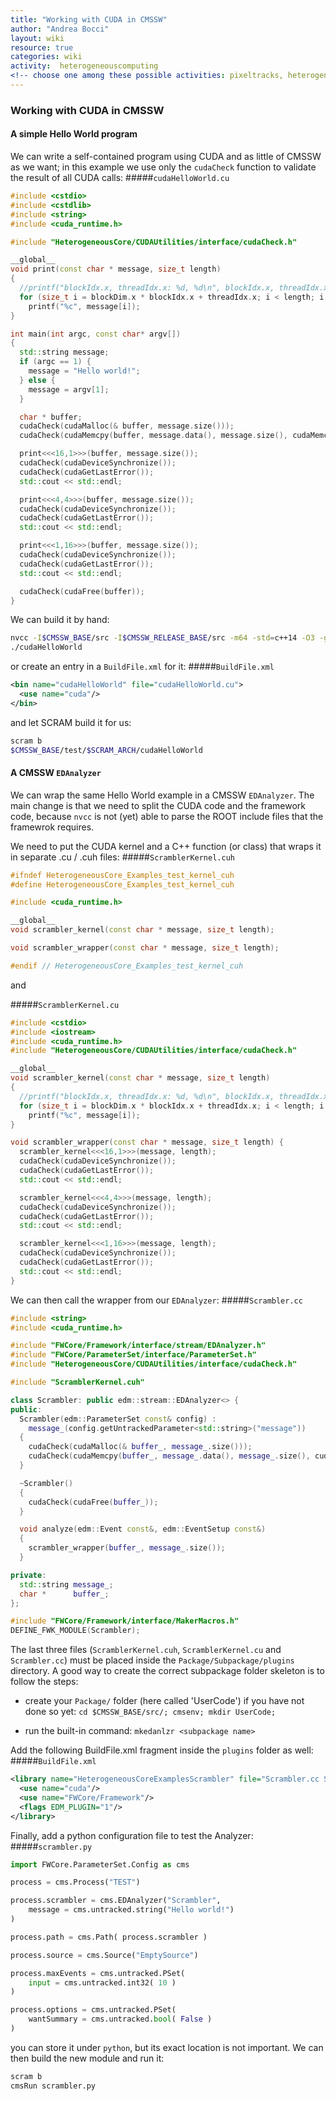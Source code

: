 ```yaml
---
title: "Working with CUDA in CMSSW"
author: "Andrea Bocci"
layout: wiki
resource: true
categories: wiki
activity:  heterogeneouscomputing
<!-- choose one among these possible activities: pixeltracks, heterogeneouscomputing, ml -->
---
```

### Working with CUDA in CMSSW

#### A simple Hello World program

We can write a self-contained program using CUDA and as little of CMSSW as we want; in this example we 
use only the `cudaCheck` function to validate the result of all CUDA calls:
#####`cudaHelloWorld.cu`
```c++
#include <cstdio>
#include <cstdlib>
#include <string>
#include <cuda_runtime.h>

#include "HeterogeneousCore/CUDAUtilities/interface/cudaCheck.h"

__global__
void print(const char * message, size_t length)
{
  //printf("blockIdx.x, threadIdx.x: %d, %d\n", blockIdx.x, threadIdx.x);
  for (size_t i = blockDim.x * blockIdx.x + threadIdx.x; i < length; i += blockDim.x * gridDim.x)
    printf("%c", message[i]);
}

int main(int argc, const char* argv[])
{
  std::string message;
  if (argc == 1) {
    message = "Hello world!";
  } else {
    message = argv[1];
  }

  char * buffer;
  cudaCheck(cudaMalloc(& buffer, message.size()));
  cudaCheck(cudaMemcpy(buffer, message.data(), message.size(), cudaMemcpyDefault));

  print<<<16,1>>>(buffer, message.size());
  cudaCheck(cudaDeviceSynchronize());
  cudaCheck(cudaGetLastError());
  std::cout << std::endl;

  print<<<4,4>>>(buffer, message.size());
  cudaCheck(cudaDeviceSynchronize());
  cudaCheck(cudaGetLastError());
  std::cout << std::endl;

  print<<<1,16>>>(buffer, message.size());
  cudaCheck(cudaDeviceSynchronize());
  cudaCheck(cudaGetLastError());
  std::cout << std::endl;

  cudaCheck(cudaFree(buffer));
}
```

We can build it by hand:
```bash
nvcc -I$CMSSW_BASE/src -I$CMSSW_RELEASE_BASE/src -m64 -std=c++14 -O3 -g -gencode arch=compute_35,code=sm_35 -gencode arch=compute_60,code=sm_60 -gencode arch=compute_70,code=sm_70 cudaHelloWorld.cu -o cudaHelloWorld
./cudaHelloWorld
```
or create an entry in a `BuildFile.xml` for it:
#####`BuildFile.xml`
```xml
<bin name="cudaHelloWorld" file="cudaHelloWorld.cu">
  <use name="cuda"/>
</bin>
```
and let SCRAM build it for us:
```bash
scram b
$CMSSW_BASE/test/$SCRAM_ARCH/cudaHelloWorld
```

#### A CMSSW `EDAnalyzer`

We can wrap the same Hello World example in a CMSSW `EDAnalyzer`.
The main change is that we need to split the CUDA code and the framework code, because `nvcc` is not (yet) able to
parse the ROOT include files that the framewrok requires.

We need to put the CUDA kernel and a C++ function (or class) that wraps it in separate .cu / .cuh files:
#####`ScramblerKernel.cuh`
```c++
#ifndef HeterogeneousCore_Examples_test_kernel_cuh
#define HeterogeneousCore_Examples_test_kernel_cuh

#include <cuda_runtime.h>

__global__
void scrambler_kernel(const char * message, size_t length);

void scrambler_wrapper(const char * message, size_t length);

#endif // HeterogeneousCore_Examples_test_kernel_cuh
```

and

#####`ScramblerKernel.cu`
```c++
#include <cstdio>
#include <iostream>
#include <cuda_runtime.h>
#include "HeterogeneousCore/CUDAUtilities/interface/cudaCheck.h"

__global__
void scrambler_kernel(const char * message, size_t length)
{
  //printf("blockIdx.x, threadIdx.x: %d, %d\n", blockIdx.x, threadIdx.x);
  for (size_t i = blockDim.x * blockIdx.x + threadIdx.x; i < length; i += blockDim.x * gridDim.x)
    printf("%c", message[i]);
}

void scrambler_wrapper(const char * message, size_t length) {
  scrambler_kernel<<<16,1>>>(message, length);
  cudaCheck(cudaDeviceSynchronize());
  cudaCheck(cudaGetLastError());
  std::cout << std::endl;

  scrambler_kernel<<<4,4>>>(message, length);
  cudaCheck(cudaDeviceSynchronize());
  cudaCheck(cudaGetLastError());
  std::cout << std::endl;

  scrambler_kernel<<<1,16>>>(message, length);
  cudaCheck(cudaDeviceSynchronize());
  cudaCheck(cudaGetLastError());
  std::cout << std::endl;
}
```

We can then call the wrapper from our `EDAnalyzer`:
#####`Scrambler.cc`
```c++
#include <string>
#include <cuda_runtime.h>

#include "FWCore/Framework/interface/stream/EDAnalyzer.h"
#include "FWCore/ParameterSet/interface/ParameterSet.h"
#include "HeterogeneousCore/CUDAUtilities/interface/cudaCheck.h"

#include "ScramblerKernel.cuh"

class Scrambler: public edm::stream::EDAnalyzer<> {
public:
  Scrambler(edm::ParameterSet const& config) :
    message_(config.getUntrackedParameter<std::string>("message"))
  {
    cudaCheck(cudaMalloc(& buffer_, message_.size()));
    cudaCheck(cudaMemcpy(buffer_, message_.data(), message_.size(), cudaMemcpyDefault));
  }

  ~Scrambler()
  {
    cudaCheck(cudaFree(buffer_));
  }

  void analyze(edm::Event const&, edm::EventSetup const&)
  {
    scrambler_wrapper(buffer_, message_.size());
  }

private:
  std::string message_;
  char *      buffer_;
};

#include "FWCore/Framework/interface/MakerMacros.h"
DEFINE_FWK_MODULE(Scrambler);
```

The last three files (```ScramblerKernel.cuh```, ```ScramblerKernel.cu``` and ```Scrambler.cc```) must be placed inside the ```Package/Subpackage/plugins``` directory. A good way to create the correct subpackage folder skeleton is to follow the steps:

- create your ```Package/``` folder (here called 'UserCode') if you have not done so yet: ```cd $CMSSW_BASE/src/; cmsenv; mkdir UserCode;```

- run the built-in command: ```mkedanlzr <subpackage name>```

Add the following BuildFile.xml fragment inside the ```plugins``` folder as well:
#####`BuildFile.xml`
```xml
<library name="HeterogeneousCoreExamplesScrambler" file="Scrambler.cc ScramblerKernel.cu">
  <use name="cuda"/>
  <use name="FWCore/Framework"/>
  <flags EDM_PLUGIN="1"/>
</library>
```

Finally, add a python configuration file to test the Analyzer:
#####`scrambler.py`
```python
import FWCore.ParameterSet.Config as cms

process = cms.Process("TEST")

process.scrambler = cms.EDAnalyzer("Scrambler",
    message = cms.untracked.string("Hello world!")
)

process.path = cms.Path( process.scrambler )

process.source = cms.Source("EmptySource")

process.maxEvents = cms.untracked.PSet(
    input = cms.untracked.int32( 10 )
)

process.options = cms.untracked.PSet(
    wantSummary = cms.untracked.bool( False )
)
```

you can store it under ```python```, but its exact location is not important. 
We can then build the new module and run it:
```bash
scram b
cmsRun scrambler.py
```